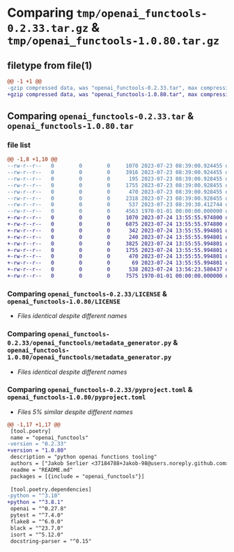 # Comparing `tmp/openai_functools-0.2.33.tar.gz` & `tmp/openai_functools-1.0.80.tar.gz`

## filetype from file(1)

```diff
@@ -1 +1 @@
-gzip compressed data, was "openai_functools-0.2.33.tar", max compression
+gzip compressed data, was "openai_functools-1.0.80.tar", max compression
```

## Comparing `openai_functools-0.2.33.tar` & `openai_functools-1.0.80.tar`

### file list

```diff
@@ -1,8 +1,10 @@
--rw-r--r--   0        0        0     1070 2023-07-23 08:39:00.924455 openai_functools-0.2.33/LICENSE
--rw-r--r--   0        0        0     3916 2023-07-23 08:39:00.924455 openai_functools-0.2.33/README.md
--rw-r--r--   0        0        0      195 2023-07-23 08:39:00.928455 openai_functools-0.2.33/openai_functools/__init__.py
--rw-r--r--   0        0        0     1755 2023-07-23 08:39:00.928455 openai_functools-0.2.33/openai_functools/metadata_generator.py
--rw-r--r--   0        0        0      470 2023-07-23 08:39:00.928455 openai_functools-0.2.33/openai_functools/types.py
--rw-r--r--   0        0        0     2318 2023-07-23 08:39:00.928455 openai_functools-0.2.33/openai_functools/utils/openai_service.py
--rw-r--r--   0        0        0      537 2023-07-23 08:39:30.412744 openai_functools-0.2.33/pyproject.toml
--rw-r--r--   0        0        0     4563 1970-01-01 00:00:00.000000 openai_functools-0.2.33/PKG-INFO
+-rw-r--r--   0        0        0     1070 2023-07-24 13:55:55.974800 openai_functools-1.0.80/LICENSE
+-rw-r--r--   0        0        0     6875 2023-07-24 13:55:55.974800 openai_functools-1.0.80/README.md
+-rw-r--r--   0        0        0      342 2023-07-24 13:55:55.994801 openai_functools-1.0.80/openai_functools/__init__.py
+-rw-r--r--   0        0        0      240 2023-07-24 13:55:55.994801 openai_functools-1.0.80/openai_functools/function_spec.py
+-rw-r--r--   0        0        0     3825 2023-07-24 13:55:55.994801 openai_functools-1.0.80/openai_functools/functions_orchestrator.py
+-rw-r--r--   0        0        0     1755 2023-07-24 13:55:55.994801 openai_functools-1.0.80/openai_functools/metadata_generator.py
+-rw-r--r--   0        0        0      470 2023-07-24 13:55:55.994801 openai_functools-1.0.80/openai_functools/types.py
+-rw-r--r--   0        0        0       69 2023-07-24 13:55:55.994801 openai_functools-1.0.80/openai_functools/utils/__init__.py
+-rw-r--r--   0        0        0      538 2023-07-24 13:56:23.580437 openai_functools-1.0.80/pyproject.toml
+-rw-r--r--   0        0        0     7575 1970-01-01 00:00:00.000000 openai_functools-1.0.80/PKG-INFO
```

### Comparing `openai_functools-0.2.33/LICENSE` & `openai_functools-1.0.80/LICENSE`

 * *Files identical despite different names*

### Comparing `openai_functools-0.2.33/openai_functools/metadata_generator.py` & `openai_functools-1.0.80/openai_functools/metadata_generator.py`

 * *Files identical despite different names*

### Comparing `openai_functools-0.2.33/pyproject.toml` & `openai_functools-1.0.80/pyproject.toml`

 * *Files 5% similar despite different names*

```diff
@@ -1,17 +1,17 @@
 [tool.poetry]
 name = "openai_functools"
-version = "0.2.33"
+version = "1.0.80"
 description = "python openai functions tooling"
 authors = ["Jakob Serlier <37184788+Jakob-98@users.noreply.github.com>", "Marc van Duyn <codingkitties@gmail.com>"]
 readme = "README.md"
 packages = [{include = "openai_functools"}]
 
 [tool.poetry.dependencies]
-python = "^3.10"
+python = "^3.8.1"
 openai = "^0.27.8"
 pytest = "^7.4.0"
 flake8 = "^6.0.0"
 black = "^23.7.0"
 isort = "^5.12.0"
 docstring-parser = "^0.15"
```

